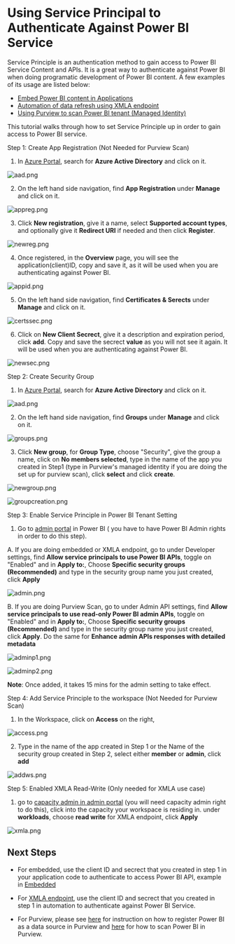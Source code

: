 # Using Service Principal to Authenticate Against Power BI Service

Service Principle is an authentication method to gain access to Power BI Service Content and APIs. It is a great way to authenticate against Power BI when doing programatic development of Power BI content. A few examples of its usage are listed below:

* [Embed Power BI content in Applications](https://github.com/lipinght/pbideployment/blob/main/Embedded/EmbeddedOverview.md)
* [Automation of data refresh using XMLA endpoint](https://github.com/mariuspc/pbi-xmla-refresh)
* [Using Purview to scan Power BI tenant (Managed Identity)](https://github.com/lipinght/PBICookbook/tree/main/PurviewforPBI)

This tutorial walks through how to set Service Principle up in order to gain access to Power BI service.

Step 1: Create App Registration (Not Needed for Purview Scan)

1. In [Azure Portal](https://portal.azure.com/), search for **Azure Active Directory** and click on it.

![aad.png](images/aad.png)

2. On the left hand side navigation, find **App Registration** under **Manage** and click on it.

![appreg.png](images/appreg.png)

3. Click **New registration**, give it a name, select **Supported account types**, and optionally give it **Redirect URI** if needed and then click **Register**.

![newreg.png](images/newreg.png)

4. Once registered, in the **Overview** page, you will see the application(client)ID, copy and save it, as it will be used when you are authenticating against Power BI.

![appid.png](images/appid.png)

5. On the left hand side navigation, find **Certificates & Serects** under **Manage** and click on it.

![certssec.png](images/certssec.png)


6. Click on **New Client Secrect**, give it a description and expiration period, click **add**. Copy and save the secrect **value** as you will not see it again. It will be used when you are authenticating against Power BI.

![newsec.png](images/newsec.png)

Step 2: Create Security Group

1. In [Azure Portal](https://portal.azure.com/), search for **Azure Active Directory** and click on it.

![aad.png](images/aad.png)

2. On the left hand side navigation, find **Groups** under **Manage** and click on it.

![groups.png](images/groups.png)

3. Click **New group**, for **Group Type**, choose "Security", give the group a name, click on **No members selected**, type in the name of the app you created in Step1 (type in Purview's managed identity if you are doing the set up for purview scan), click **select** and click **create**.  

![newgroup.png](images/newgroup.png)

![groupcreation.png](images/creategroup.png)

Step 3: Enable Service Principle in Power BI Tenant Setting

1. Go to [admin portal](https://app.powerbi.com/admin-portal/tenantSettings) in Power BI ( you have to have Power BI Admin rights in order to do this step). 

A. If you are doing embedded or XMLA endpoint, go to under Developer settings, find **Allow service principals to use Power BI APIs**, toggle on "Enabled" and in **Apply to:**, Choose **Specific security groups (Recommended)** and type in the security group name you just created, click **Apply**

![admin.png](images/admin.png)

B. If you are doing Purview Scan, go to under Admin API settings, find **Allow service principals to use read-only Power BI admin APIs**, toggle on "Enabled" and in **Apply to:**, Choose **Specific security groups (Recommended)** and type in the security group name you just created, click **Apply**. Do the same for **Enhance admin APIs responses with detailed metadata**

![adminp1.png](images/adminp1.png)

![adminp2.png](images/adminp2.png)

**Note**: Once added, it takes 15 mins for the admin setting to take effect.

Step 4: Add Service Principle to the workspace (Not Needed for Purview Scan)

1. In the Workspace, click on **Access** on the right,

![access.png](images/access.png)

2. Type in the name of the app created in Step 1 or the Name of the security group created in Step 2, select either **member** or **admin**, click **add**

![addws.png](images/addws.png)

Step 5: Enabled XMLA Read-Write (Only needed for XMLA use case)

1. go to [capacity admin in admin portal](https://app.powerbi.com/admin-portal/capacities) (you will need capacity admin right to do this), click into the capacity your workspace is residing in. under **workloads**, choose **read write** for XMLA endpoint, click **Apply**

![xmla.png](images/xmla.png)

## Next Steps
* For embedded, use the client ID and secrect that you created in step 1 in your application code to authenticate to access Power BI API, example in [Embedded](https://github.com/lipinght/pbideployment/blob/main/Embedded/EmbeddedOverview.md)

* For [XMLA endpoint](https://github.com/mariuspc/pbi-xmla-refresh), use the client ID and secrect that you created in step 1 in automation to authenticate against Power BI Service.

* For Purview, please see [here](https://docs.microsoft.com/en-us/azure/purview/register-scan-power-bi-tenant#steps-to-register-in-the-same-tenant) for instruction on how to register Power BI as a data source in Purview and [here](https://docs.microsoft.com/en-us/azure/purview/register-scan-power-bi-tenant#scan) for how to scan Power BI in Purview. 
